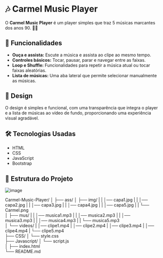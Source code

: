 # 🎶 Carmel Music Player

O **Carmel Music Player** é um player simples que traz 5 músicas marcantes dos anos 90. 🎤✨

## 🎵 Funcionalidades

- **Ouça e assista:** Escute a música e assista ao clipe ao mesmo tempo.
- **Controles básicos:** Tocar, pausar, parar e navegar entre as faixas.
- **Loop e Shuffle:** Funcionalidades para repetir a música atual ou tocar faixas aleatórias.
- **Lista de músicas:** Uma aba lateral que permite selecionar manualmente as músicas.

## 🎨 Design

O design é simples e funcional, com uma transparência que integra o player e a lista de músicas ao vídeo de fundo, proporcionando uma experiência visual agradável.

## 🛠️ Tecnologias Usadas

- HTML
- CSS
- JavaScript
- Bootstrap

## 📂 Estrutura do Projeto

![image](https://github.com/user-attachments/assets/044ceb69-0754-41ca-adfc-294c52ec6140)


Carmel-Music-Player/
│
├── ass/
│   ├── img/ 
|   |    │── capa1.jpg
|   |    │── capa2.jpg
|   |    │── capa3.jpg
|   |    │── capa4.jpg
|   |    │── capa5.jpg
|   |    └── Carmel.png          
│   ├── mus/
|   |    │── musica1.mp3
|   |    │── musica2.mp3
|   |    │── musica3.mp3
|   |    │── musica4.mp3
|   |    └── musica5.mp3            
│   └── videos/
|        │── clipe1.mp4
|        │── clipe2.mp4
|        │── clipe3.mp4
|        │── clipe4.mp4
|        └── clipe5.mp4         
├── CSS/
│   └── style.css       
├── Javascript/
│   └── script.js       
│
├── index.html          
└── README.md           
